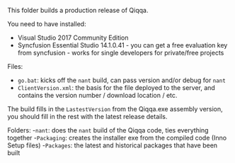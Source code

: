 ﻿This folder builds a production release of Qiqqa.

You need to have installed:
- Visual Studio 2017 Community Edition
- Syncfusion Essential Studio 14.1.0.41 - you can get a free evaluation key from syncfusion - works for single developers for private/free projects



Files:
- `go.bat`: kicks off the `nant` build, can pass version and/or debug for `nant`
- `ClientVersion.xml`: the basis for the file deployed to the server, and contains the version number / download location / etc.  

The build fills in the `LastestVersion` from the Qiqqa.exe assembly version, you should fill in the rest with the latest release details.

Folders:
-`nant`: does the `nant` build of the Qiqqa code, ties everything together
-`Packaging`: creates the installer exe from the compiled code (Inno Setup files)
-`Packages`: the latest and historical packages that have been built